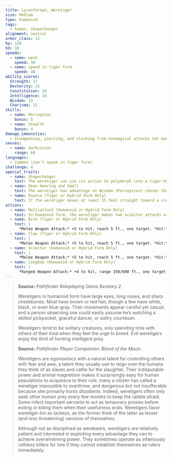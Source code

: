```yaml
---
title: Lycanthrope, Weretiger
size: Medium
type: humanoid
tags:
  - human, shapechanger
alignment: neutral
armor_class: 12
hp: 120
hd: 16
speeds:
  - name: walk
    speed: 30
  - name: speed in tiger form
    speed: 40
ability_scores:
  Strength: 17
  Dexterity: 15
  Constitution: 16
  Intelligence: 10
  Wisdom: 13
  Charisma: 11
skills:
  - name: Perception
    bonus: 5
  - name: Stealth
    bonus: 4
damage_immunities:
  - bludgeoning, piercing, and slashing from nonmagical attacks not made with silvered weapons
senses:
  - name: darkvision
    range: 60
languages:
  - Common (can't speak in tiger form)
challenge: 4
special_traits:
  - name: Shapechanger
    text: The weretiger can use its action to polymorph into a tiger-humanoid hybrid or into a tiger, or back into its true form, which is humanoid. Its statistics, other than its size, are the same in each form. Any equipment it is wearing or carrying isn't transformed. It reverts to its true form if it dies.
  - name: Keen Hearing and Smell
    text: The weretiger has advantage on Wisdom (Perception) checks that rely on hearing or smell.
  - name: Pounce (Tiger or Hybrid Form Only)
    text: If the weretiger moves at least 15 feet straight toward a creature and then hits it with a claw attack on the same turn, that target must succeed on a DC 14 Strength saving throw or be knocked prone. If the target is prone, the weretiger can make one bite attack against it as a bonus action.
actions:
  - name: Multiattack (Humanoid or Hybrid Form Only)
    text: In humanoid form, the weretiger makes two scimitar attacks or two longbow attacks. In hybrid form, it can attack like a humanoid or make two claw attacks.
  - name: Bite (Tiger or Hybrid Form Only)
    text: |
      *Melee Weapon Attack:* +5 to hit, reach 5 ft., one target. *Hit:* 8 (1d10 +  3) piercing damage. If the target is a humanoid, it must succeed on a DC 13 Constitution saving throw or be cursed with weretiger lycanthropy.
  - name: Claw (Tiger or Hybrid Form Only)
    text: |
      *Melee Weapon Attack:* +5 to hit, reach 5 ft., one target. *Hit:* 7 (1d8 + 3) slashing damage.
  - name: Scimitar (Humanoid or Hybrid Form Only)
    text: |
      *Melee Weapon Attack:* +5 to hit, reach 5 ft., one target. *Hit:* 6 (1d6 + 3) slashing damage.
  - name: Longbow (Humanoid or Hybrid Form Only)
    text: |
      *Ranged Weapon Attack:* +4 to hit, range 150/600 ft., one target. *Hit:* 6 (1d8 + 2) piercing damage.
---
```


> **Source:** *Pathfinder Roleplaying Game Bestiary 2*.
>
> Weretigers in humanoid form have large eyes, long noses, and sharp cheekbones. Most have brown or red hair, though a few have white, black, or even blue-gray. Their movements appear careful yet casual, and a person observing one could easily assume he’s watching a skilled pickpocket, graceful dancer, or sultry courtesan.
>
> Weretigers tend to be solitary creatures, only spending time with others of their kind when they feel the urge to breed. Evil weretigers enjoy the thrill of hunting intelligent prey.

> **Source:** *Pathfinder Player Companion: Blood of the Moon*.
>
> Weretigers are egomaniacs with a natural talent for controlling others with fear and awe, a talent they usually use to reign over the humans they think of as slaves and cattle for the slaughter. Their indisputable power and animal magnetism makes it surprisingly easy for human populations to acquiesce to their rule; many a citizen has called a weretiger impossible to overthrow, and dangerous but not insufferable because she primarily hunts dissidents. Indeed, weretigers often only seek other human prey every few months to keep the rabble afraid. Some infect important servants to act as temporary proxies before exiling or killing them when their usefulness ends. Weretigers favor weretiger-kin as lackeys, as the former think of the latter as lesser (and less threatening) versions of themselves.
>
> Although not as disciplined as werebears, weretigers are relatively patient and interested in exploiting every advantage they can to achieve overwhelming power. They sometimes operate as infamously ruthless killers for hire if they cannot establish themselves as rulers immediately.
